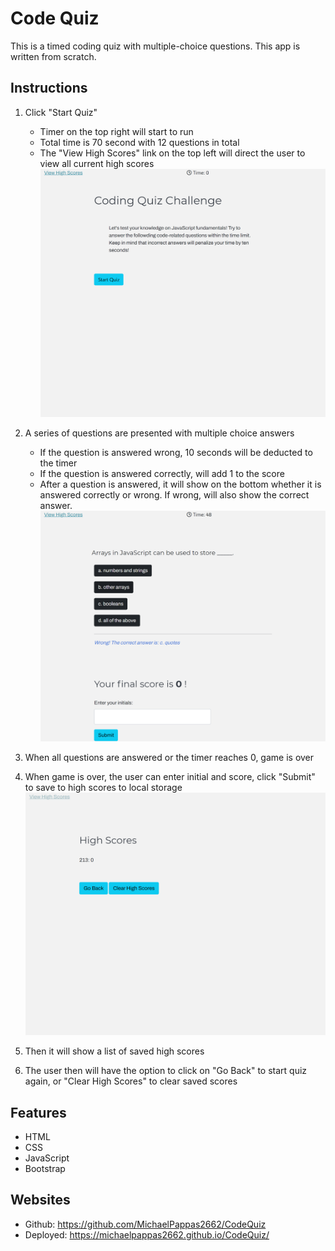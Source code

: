 # Code Quiz

This is a timed coding quiz with multiple-choice questions. This app is written from scratch.

## Instructions

1. Click "Start Quiz"
   * Timer on the top right will start to run
   * Total time is 70 second with 12 questions in total
   * The "View High Scores" link on the top left will direct the user to view all current high scores
![Front of the Game ](./assets/pictures/front.png)

2. A series of questions are presented with multiple choice answers
   * If the question is answered wrong, 10 seconds will be deducted to the timer
   * If the question is answered correctly, will add 1 to the score
   * After a question is answered, it will show on the bottom whether it is answered correctly or wrong. If wrong, will also show the correct answer.
![Game Menu](./assets/pictures/gamePage.png)

3. When all questions are answered or the timer reaches 0, game is over

4. When game is over, the user can enter initial and score, click "Submit" to save to high scores to local storage
![High Scores](./assets/pictures/highScores.png)

5. Then it will show a list of saved high scores

6. The user then will have the option to click on "Go Back" to start quiz again, or "Clear High Scores" to clear saved scores

## Features

* HTML
* CSS
* JavaScript
* Bootstrap

## Websites

* Github: <https://github.com/MichaelPappas2662/CodeQuiz>
* Deployed: <https://michaelpappas2662.github.io/CodeQuiz/>
